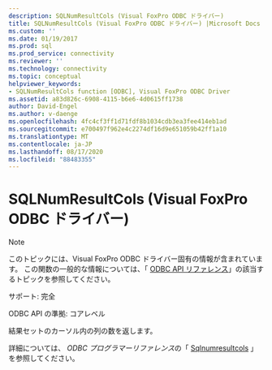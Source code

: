 ```yaml
---
description: SQLNumResultCols (Visual FoxPro ODBC ドライバー)
title: SQLNumResultCols (Visual FoxPro ODBC ドライバー) |Microsoft Docs
ms.custom: ''
ms.date: 01/19/2017
ms.prod: sql
ms.prod_service: connectivity
ms.reviewer: ''
ms.technology: connectivity
ms.topic: conceptual
helpviewer_keywords:
- SQLNumResultCols function [ODBC], Visual FoxPro ODBC Driver
ms.assetid: a83d826c-6908-4115-b6e6-4d0615ff1738
author: David-Engel
ms.author: v-daenge
ms.openlocfilehash: 4fc4cf3ff1d71fdf8b1034cdb3ea3fee414eb1ad
ms.sourcegitcommit: e700497f962e4c2274df16d9e651059b42ff1a10
ms.translationtype: MT
ms.contentlocale: ja-JP
ms.lasthandoff: 08/17/2020
ms.locfileid: "88483355"
---
```

# <a name="sqlnumresultcols-visual-foxpro-odbc-driver"></a>SQLNumResultCols (Visual FoxPro ODBC ドライバー)
> [!NOTE]  
>  このトピックには、Visual FoxPro ODBC ドライバー固有の情報が含まれています。 この関数の一般的な情報については、「 [ODBC API リファレンス](../../odbc/reference/syntax/odbc-api-reference.md)」の該当するトピックを参照してください。  
  
 サポート: 完全  
  
 ODBC API の準拠: コアレベル  
  
 結果セットのカーソル内の列の数を返します。  
  
 詳細については、 *ODBC プログラマーリファレンス*の「 [Sqlnumresultcols](../../odbc/reference/syntax/sqlnumresultcols-function.md) 」を参照してください。
